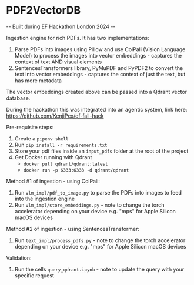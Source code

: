 # PDF2VectorDB

-- Built during EF Hackathon London 2024 --

Ingestion engine for rich PDFs. It has two implementations:
1. Parse PDFs into images using Pillow and use ColPali (Vision Language Model) to process the images into vector embeddings - captures the context of text AND visual elements
2. SentencesTransformers library, PyMuPDF and PyPDF2 to convert the text into vector embeddings - captures the context of just the text, but has more metadata

The vector embeddings created above can be passed into a Qdrant vector database. 

During the hackathon this was integrated into an agentic system, link here: https://github.com/KenjiPcx/ef-fall-hack

Pre-requisite steps:
1. Create a `pipenv shell`
2. Run `pip install -r requirements.txt`
3. Store your pdf files inside an `input_pdfs` folder at the root of the project
4. Get Docker running with Qdrant
    - `docker pull qdrant/qdrant:latest`
    - `docker run -p 6333:6333 -d qdrant/qdrant`

Method #1 of ingestion - using ColPali:
1. Run `vlm_impl/pdf_to_image.py` to parse the PDFs into images to feed into the ingestion engine
2. Run `vlm_impl/store_embeddings.py` - note to change the torch accelerator depending on your device e.g. "mps" for Apple Silicon macOS devices

Method #2 of ingestion - using SentencesTransformer:
1. Run `text_impl/process_pdfs.py` - note to change the torch accelerator depending on your device e.g. "mps" for Apple Silicon macOS devices

Validation:
1. Run the cells `query_qdrant.ipynb` - note to update the query with your specific request
